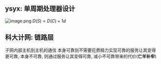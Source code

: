 ## ysyx: 单周期处理器设计
![image.png](https://jiunian-pic-1310185536.cos.ap-nanjing.myqcloud.com/picgo%2F20231102132932.png)
$D(S)=D(C)+1d$


## 科大计网: 链路层
子网内部主机到主机的通信
本身可靠则不需要花费精力实现可靠的服务让其变得更可靠, 本身不可靠, 则通过服务让其变得可靠, 减小不可靠带来的代价(**亡羊补牢**)